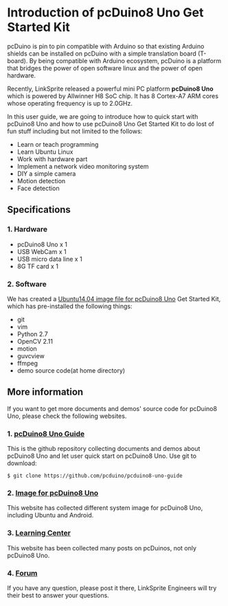 # Introduction of pcDuino8 Uno Get Started Kit

pcDuino is pin to pin compatible with Arduino so that existing Arduino shields can be installed on pcDuino with a simple translation board (T-board). By being compatible with Arduino ecosystem, pcDuino is a platform that bridges the power of open software linux and the power of open hardware.

Recently, LinkSprite released a powerful mini PC platform **pcDuino8 Uno** which is powered by Allwinner H8 SoC chip. It has 8 Cortex-A7 ARM cores whose operating frequency is up to 2.0GHz.

In this user guide, we are going to introduce how to quick start with pcDuino8 Uno and how to use pcDuino8 Uno Get Started Kit to do lost of fun stuff including but not limited to the follows:
* Learn or teach programming
* Learn Ubuntu Linux
* Work with hardware part
* Implement a network video monitoring system
* DIY a simple camera
* Motion detection
* Face detection

## Specifications

### 1. Hardware
* pcDuino8 Uno x 1
* USB WebCam x 1
* USB micro data line x 1
* 8G TF card x 1

### 2. Software
We has created a [Ubuntu14.04 image file for pcDuino8 Uno](http://www.linksprite.com/image-for-pcduino8-uno/) Get Started Kit, which has pre-installed the following things:
* git
* vim
* Python 2.7
* OpenCV 2.11
* motion
* guvcview
* ffmpeg
* demo source code(at home directory)

## More information
If you want to get more documents and demos' source code for pcDuino8 Uno, please check the following websites.

### 1. [pcDuino8 Uno Guide](https://github.com/pcduino/pcduino8-uno-guide)
This is the github repository collecting documents and demos about pcDuino8 Uno and let user quick start on pcDuino8 Uno.
Use git to download:
```
$ git clone https://github.com/pcduino/pcduino8-uno-guide
```
### 2. [Image for pcDuino8 Uno](http://www.linksprite.com/image-for-pcduino8-uno/)
This website has collected different system image for pcDuino8 Uno, including Ubuntu and Android.

### 3. [Learning Center](http://learn.linksprite.com/)
This website has been collected many posts on pcDuinos, not only pcDuino8 Uno.

### 4. [Forum](http://forum.linksprite.com/)
If you have any question, please post it there, LinkSprite Engineers will try their best to answer your questions.

